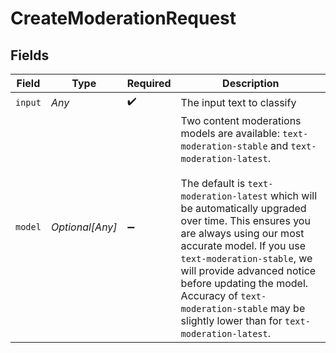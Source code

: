# CreateModerationRequest


## Fields

| Field                                                                                                                                                                                                                                                                                                                                                                                                                                                   | Type                                                                                                                                                                                                                                                                                                                                                                                                                                                    | Required                                                                                                                                                                                                                                                                                                                                                                                                                                                | Description                                                                                                                                                                                                                                                                                                                                                                                                                                             |
| ------------------------------------------------------------------------------------------------------------------------------------------------------------------------------------------------------------------------------------------------------------------------------------------------------------------------------------------------------------------------------------------------------------------------------------------------------- | ------------------------------------------------------------------------------------------------------------------------------------------------------------------------------------------------------------------------------------------------------------------------------------------------------------------------------------------------------------------------------------------------------------------------------------------------------- | ------------------------------------------------------------------------------------------------------------------------------------------------------------------------------------------------------------------------------------------------------------------------------------------------------------------------------------------------------------------------------------------------------------------------------------------------------- | ------------------------------------------------------------------------------------------------------------------------------------------------------------------------------------------------------------------------------------------------------------------------------------------------------------------------------------------------------------------------------------------------------------------------------------------------------- |
| `input`                                                                                                                                                                                                                                                                                                                                                                                                                                                 | *Any*                                                                                                                                                                                                                                                                                                                                                                                                                                                   | :heavy_check_mark:                                                                                                                                                                                                                                                                                                                                                                                                                                      | The input text to classify                                                                                                                                                                                                                                                                                                                                                                                                                              |
| `model`                                                                                                                                                                                                                                                                                                                                                                                                                                                 | *Optional[Any]*                                                                                                                                                                                                                                                                                                                                                                                                                                         | :heavy_minus_sign:                                                                                                                                                                                                                                                                                                                                                                                                                                      | Two content moderations models are available: `text-moderation-stable` and `text-moderation-latest`.<br/><br/>The default is `text-moderation-latest` which will be automatically upgraded over time. This ensures you are always using our most accurate model. If you use `text-moderation-stable`, we will provide advanced notice before updating the model. Accuracy of `text-moderation-stable` may be slightly lower than for `text-moderation-latest`.<br/> |